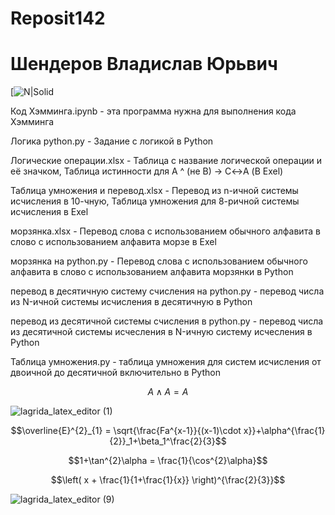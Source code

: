 # Reposit142
# Шендеров Владислав Юрьвич
[![N|Solid](https://ih1.redbubble.net/image.189932403.8635/flat,800x800,075,f.jpg)

Код Хэмминга.ipynb - эта  программа нужна для выполнения кода Хэмминга

Логика python.py - Задание с логикой в Python

Логические операции.xlsx - Таблица с название логической операции и её значком, Таблица истинности для A ^ (не B) → C↔A (В Exel)

Таблица умножения и перевод.xlsx - Перевод из n-ичной системы исчисления в 10-чную, Таблица умножения для 8-ричной системы исчисления в Exel

морзянка.xlsx - Перевод слова с использованием обычного алфавита в слово с использованием алфавита морзе в Exel

морзянка на python.py - Перевод слова с использованием обычного алфавита в слово с использованием алфавита морзянки в Python

перевод в десятичную систему счисления на python.py - перевод числа из N-ичной системы исчисления в десятичную в Python

перевод из десятичной системы счисления в python.py - перевод числа из десятичной системы исчесления в 
N-ичную систему исчесления в Python

Таблица умножения.py - таблица умножения для систем исчисления от двоичной до десятичной включительно в Python

$$A \wedge A = A$$  

![lagrida_latex_editor (1)](https://user-images.githubusercontent.com/114632612/198817664-dd384584-6a2d-4cc4-9bf8-d086ed980138.png)
 
 $$\overline{E}^{2}_{1} = \sqrt{\frac{Fa^{x-1}}{(x-1)\cdot x}}+\alpha^{\frac{1}{2}}_1+\beta_1^\frac{2}{3}$$
 
 $$1+\tan^{2}\alpha = \frac{1}{\cos^{2}\alpha}$$
 
$$\left( x + \frac{1}{1+\frac{1}{x}} \right)^{\frac{2}{3}}$$

![lagrida_latex_editor (9)](https://user-images.githubusercontent.com/114632612/200985018-198e8612-4c6c-4d21-9165-c5d30bf313a2.png)

